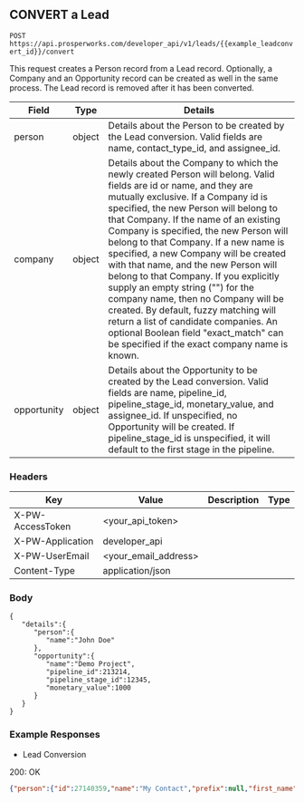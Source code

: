 ## CONVERT a Lead

```POST https://api.prosperworks.com/developer_api/v1/leads/{{example_leadconvert_id}}/convert```

This request creates a Person record from a Lead record. Optionally, a Company and an Opportunity record can be created as well in the same process. The Lead record is removed after it has been converted.

| Field       | Type   | Details |
| -----       | ----   | ------- |
| person      | object | Details about the Person to be created by the Lead conversion. Valid fields are name, contact_type_id, and assignee_id.
| company     | object | Details about the Company to which the newly created Person will belong. Valid fields are id or name, and they are mutually exclusive. If a Company id is specified, the new Person will belong to that Company. If the name of an existing Company is specified, the new Person will belong to that Company. If a new name is specified, a new Company will be created with that name, and the new Person will belong to that Company. If you explicitly supply an empty string ("") for the company name, then no Company will be created. By default, fuzzy matching will return a list of candidate companies. An optional Boolean field "exact_match" can be specified if the exact company name is known.
| opportunity | object | Details about the Opportunity to be created by the Lead conversion. Valid fields are name, pipeline_id, pipeline_stage_id, monetary_value, and assignee_id. If unspecified, no Opportunity will be created. If pipeline_stage_id is unspecified, it will default to the first stage in the pipeline. |

### Headers

Key | Value | Description | Type
--- | --- | --- | ---
X-PW-AccessToken | <your_api_token> |  | 
X-PW-Application | developer_api |  | 
X-PW-UserEmail | <your_email_address> |  | 
Content-Type | application/json |  | 
### Body

```
{
   "details":{
      "person":{
         "name":"John Doe"
      },
      "opportunity":{
         "name":"Demo Project",
         "pipeline_id":213214,
         "pipeline_stage_id":12345,
         "monetary_value":1000
      }
   }
}
```
### Example Responses

- Lead Conversion

200: OK
```json
{"person":{"id":27140359,"name":"My Contact","prefix":null,"first_name":"My","middle_name":null,"last_name":"Contact","suffix":null,"address":null,"assignee_id":null,"company_id":13349319,"company_name":"Noemail","contact_type_id":451492,"details":null,"emails":[{"email":"mylead@noemail.com","category":"work"}],"phone_numbers":[],"socials":[],"tags":[],"title":null,"websites":[],"custom_fields":[{"custom_field_definition_id":100764,"value":"Text fields are 255 chars or less!"},{"custom_field_definition_id":103481,"value":"Text area fields can have long text content"}],"date_created":1490045010,"date_modified":1496694264,"interaction_count":0},"company":{"id":13349319,"name":"Noemail","address":null,"assignee_id":137658,"contact_type_id":451490,"details":null,"email_domain":"noemail.com","phone_numbers":[],"socials":[],"tags":[],"websites":[],"custom_fields":[{"custom_field_definition_id":100764,"value":"Text fields are 255 chars or less!"},{"custom_field_definition_id":103481,"value":"Text area fields can have long text content"}],"interaction_count":0,"date_created":1496694264,"date_modified":1496694264},"opportunity":{"id":4417020,"name":"Demo Project","assignee_id":null,"close_date":null,"company_id":13349319,"company_name":"Noemail","customer_source_id":null,"details":"","loss_reason_id":null,"pipeline_id":213214,"pipeline_stage_id":987790,"primary_contact_id":27140359,"priority":null,"status":"Open","tags":[],"interaction_count":0,"monetary_value":1000,"win_probability":0,"date_created":1496694264,"date_modified":1496694264,"custom_fields":[{"custom_field_definition_id":100764,"value":"Text fields are 255 chars or less!"},{"custom_field_definition_id":103481,"value":"Text area fields can have long text content"}]}}
```